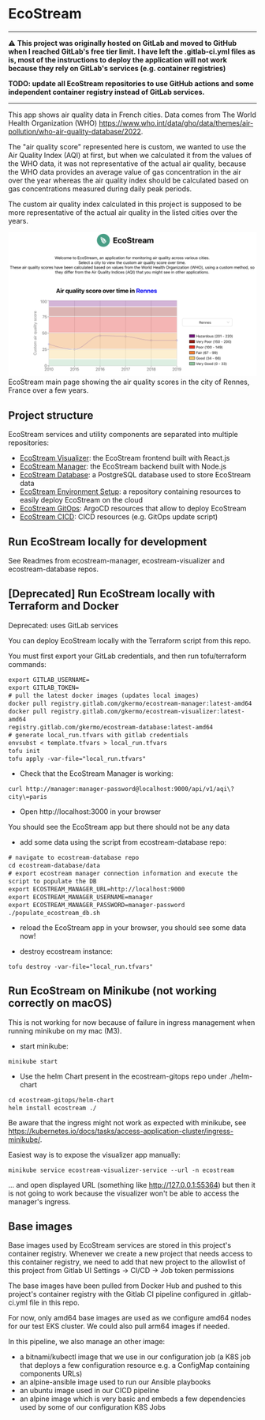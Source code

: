 # EcoStream

---

:warning:
**This project was originally hosted on GitLab and moved to GitHub when I reached GitLab's free tier limit.**
**I have left the .gitlab-ci.yml files as is, most of the instructions to deploy the application will not work because they rely on GitLab's services (e.g. container registries)**

**TODO: update all EcoStream repositories to use GitHub actions and some independent container registry instead of GitLab services.**

---


This app shows air quality data in French cities.
Data comes from The World Health Organization (WHO) https://www.who.int/data/gho/data/themes/air-pollution/who-air-quality-database/2022.

The "air quality score" represented here is custom, we wanted to use the Air Quality Index (AQI) at first, but when we calculated it from the values of the WHO data, it was not representative of the actual air quality, because the WHO data provides an average value of gas concentration in the air over the year whereas the air quality index should be calculated based on gas concentrations measured during daily peak periods.

The custom air quality index calculated in this project is supposed to be more representative of the actual air quality in the listed cities over the years.

![EcoStream main page](ecostream_main_page.png)
EcoStream main page showing the air quality scores in the city of Rennes, France over a few years.

## Project structure

EcoStream services and utility components are separated into multiple repositories:
- [EcoStream Visualizer](https://github.com/guillaume-kermorgant/EcoStream-visualizer): the EcoStream frontend built with React.js
- [EcoStream Manager](https://github.com/guillaume-kermorgant/EcoStream-manager): the EcoStream backend built with Node.js
- [EcoStream Database](https://github.com/guillaume-kermorgant/EcoStream-database): a PostgreSQL database used to store EcoStream data
- [EcoStream Environment Setup](https://github.com/guillaume-kermorgant/EcoStream-environment-setup): a repository containing resources to easily deploy EcoStream on the cloud
- [EcoStream GitOps](https://github.com/guillaume-kermorgant/EcoStream-gitops): ArgoCD resources that allow to deploy EcoStream
- [EcoStream CICD](https://github.com/guillaume-kermorgant/EcoStream-CICD): CICD resources (e.g. GitOps update script)


## Run EcoStream locally for development

See Readmes from ecostream-manager, ecostream-visualizer and ecostream-database repos.

## [Deprecated] Run EcoStream locally with Terraform and Docker

Deprecated: uses GitLab services

You can deploy EcoStream locally with the Terraform script from this repo.

You must first export your GitLab credentials, and then run tofu/terraform commands:

```
export GITLAB_USERNAME=
export GITLAB_TOKEN=
# pull the latest docker images (updates local images)
docker pull registry.gitlab.com/gkermo/ecostream-manager:latest-amd64
docker pull registry.gitlab.com/gkermo/ecostream-visualizer:latest-amd64
registry.gitlab.com/gkermo/ecostream-database:latest-amd64
# generate local_run.tfvars with gitlab credentials
envsubst < template.tfvars > local_run.tfvars
tofu init
tofu apply -var-file="local_run.tfvars"
```

- Check that the EcoStream Manager is working:

```
curl http://manager:manager-password@localhost:9000/api/v1/aqi\?city\=paris
```

- Open http://localhost:3000 in your browser

You should see the EcoStream app but there should not be any data

- add some data using the script from ecostream-database repo:

```
# navigate to ecostream-database repo
cd ecostream-database/data
# export ecostream manager connection information and execute the script to populate the DB
export ECOSTREAM_MANAGER_URL=http://localhost:9000
export ECOSTREAM_MANAGER_USERNAME=manager
export ECOSTREAM_MANAGER_PASSWORD=manager-password
./populate_ecostream_db.sh
```

- reload the EcoStream app in your browser, you should see some data now!

- destroy ecostream instance:

```
tofu destroy -var-file="local_run.tfvars"
```

## Run EcoStream on Minikube (not working correctly on macOS)

This is not working for now because of failure in ingress management when running minikube on my mac (M3).

- start minikube:

```
minikube start
```

- Use the helm Chart present in the ecostream-gitops repo under ./helm-chart

```
cd ecostream-gitops/helm-chart
helm install ecostream ./
```

Be aware that the ingress might not work as expected with minikube, see https://kubernetes.io/docs/tasks/access-application-cluster/ingress-minikube/.

Easiest way is to expose the visualizer app manually:

```
minikube service ecostream-visualizer-service --url -n ecostream
```
... and open displayed URL (something like http://127.0.0.1:55364)
but then it is not going to work because the visualizer won't be able to access the manager's ingress.

## Base images

Base images used by EcoStream services are stored in this project's container registry.
Whenever we create a new project that needs access to this container registry, we need to add that new project to the allowlist of this project from Gitlab UI Settings -> CI/CD -> Job token permissions

The base images have been pulled from Docker Hub and pushed to this project's container registry with the Gitlab CI pipeline configured in .gitlab-ci.yml file in this repo.

For now, only amd64 base images are used as we configure amd64 nodes for our test EKS cluster. We could also pull arm64 images if needed.

In this pipeline, we also manage an other image:
- a bitnami/kubectl image that we use in our configuration job (a K8S job that deploys a few configuration resource e.g. a ConfigMap containing components URLs)
- an alpine-ansible image used to run our Ansible playbooks
- an ubuntu image used in our CICD pipeline
- an alpine image which is very basic and embeds a few dependencies used by some of our configuration K8S Jobs